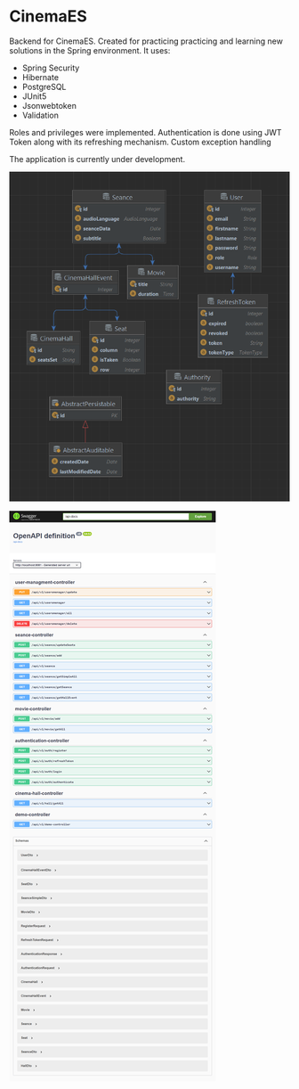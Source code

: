 # CinemaES
Backend for CinemaES.
Created for practicing practicing and learning new solutions in the Spring environment.
It uses:
- Spring Security 
- Hibernate 
- PostgreSQL  
- JUnit5
- Jsonwebtoken
- Validation

Roles and privileges were implemented.
Authentication is done using JWT Token along with its refreshing mechanism.
Custom exception handling

The application is currently under development. 

![Alt Text](https://github.com/mariusz0674/cinemaES_BackEnd/blob/master/Hibernate.bmp)

![Alt Text](https://github.com/mariusz0674/cinemaES_BackEnd/blob/master/screencapture-localhost-8081-docs-swagger-ui-index-html-2023-04-03-20_47_50.png)


